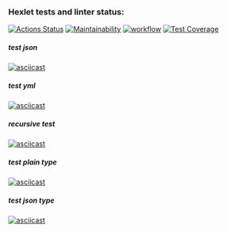 ### Hexlet tests and linter status:
[![Actions Status](https://github.com/dotADmit/frontend-project-lvl2/workflows/hexlet-check/badge.svg)](https://github.com/dotADmit/frontend-project-lvl2/actions)
[![Maintainability](https://api.codeclimate.com/v1/badges/a99a88d28ad37a79dbf6/maintainability)](https://codeclimate.com/github/dotADmit/frontend-project-lvl2/maintainability)
[![workflow](https://github.com/dotADmit/frontend-project-lvl2/actions/workflows/node.js.yml/badge.svg)](https://github.com/dotADmit/frontend-project-lvl2/actions)
[![Test Coverage](https://api.codeclimate.com/v1/badges/edef7dc10cd223aabe89/test_coverage)](https://codeclimate.com/github/dotADmit/frontend-project-lvl2/test_coverage)

##### test json
[![asciicast](https://asciinema.org/a/409348.svg)](https://asciinema.org/a/409348)

##### test yml
[![asciicast](https://asciinema.org/a/410373.svg)](https://asciinema.org/a/410373)

##### recursive test
[![asciicast](https://asciinema.org/a/424043.svg)](https://asciinema.org/a/424043)

##### test plain type
[![asciicast](https://asciinema.org/a/424218.svg)](https://asciinema.org/a/424218)

##### test json type
[![asciicast](https://asciinema.org/a/424437.svg)](https://asciinema.org/a/424437)